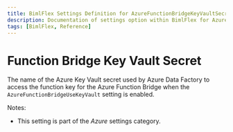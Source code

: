 ```yaml
---
title: BimlFlex Settings Definition for AzureFunctionBridgeKeyVaultSecret
description: Documentation of settings option within BimlFlex for AzureFunctionBridgeKeyVaultSecret
tags: [BimlFlex, Reference]
---
```


# Function Bridge Key Vault Secret

The name of the Azure Key Vault secret used by Azure Data Factory to access the function key for the Azure Function Bridge when the `AzureFunctionBridgeUseKeyVault` setting is enabled.

Notes:

* This setting is part of the *Azure* settings category.

